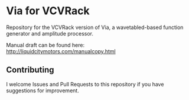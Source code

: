 
# Via for VCVRack

Repository for the VCVRack version of Via, a wavetabled-based function generator and amplitude processor.

Manual draft can be found here: http://liquidcitymotors.com/manualcopy.html

## Contributing

I welcome Issues and Pull Requests to this repository if you have suggestions for improvement.


